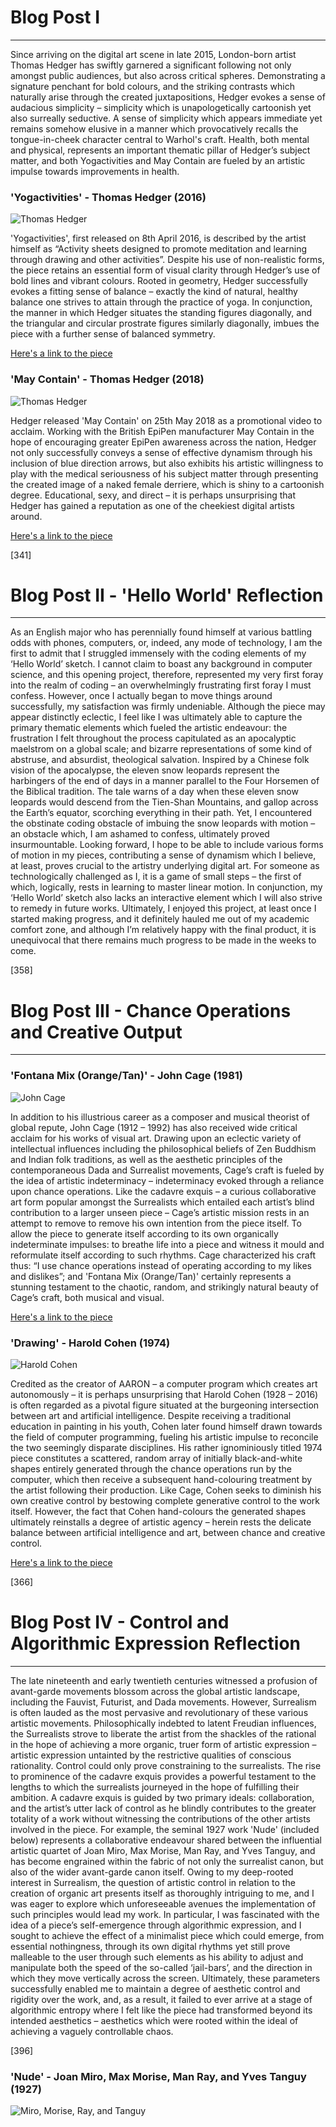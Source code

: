 # Blog Post I
------

Since arriving on the digital art scene in late 2015, London-born artist Thomas Hedger has swiftly garnered a significant following not only amongst public audiences, but also across critical spheres. Demonstrating a signature penchant for bold colours, and the striking contrasts which naturally arise through the created juxtapositions, Hedger evokes a sense of audacious simplicity – simplicity which is unapologetically cartoonish yet also surreally seductive. A sense of simplicity which appears immediate yet remains somehow elusive in a manner which provocatively recalls the tongue-in-cheek character central to Warhol's craft. Health, both mental and physical, represents an important thematic pillar of Hedger’s subject matter, and both Yogactivities and May Contain are fueled by an artistic impulse towards improvements in health. 


### 'Yogactivities' - Thomas Hedger (2016)
![Thomas Hedger](images/Hedger1.png?raw=true "Thomas Hedger")

'Yogactivities', first released on 8th April 2016, is described by the artist himself as “Activity sheets designed to promote meditation and learning through drawing and other activities”. Despite his use of non-realistic forms, the piece retains an essential form of visual clarity through Hedger’s use of bold lines and vibrant colours. Rooted in geometry, Hedger successfully evokes a fitting sense of balance – exactly the kind of natural, healthy balance one strives to attain through the practice of yoga. In conjunction, the manner in which Hedger situates the standing figures diagonally, and the triangular and circular prostrate figures similarly diagonally, imbues the piece with a further sense of balanced symmetry.

[Here's a link to the piece](https://www.behance.net/gallery/35906739/Yogactivities)


### 'May Contain' - Thomas Hedger (2018)
![Thomas Hedger](images/Hedger2.png?raw=true "Thomas Hedger")

Hedger released 'May Contain' on 25th May 2018 as a promotional video to acclaim. Working with the British EpiPen manufacturer May Contain in the hope of encouraging greater EpiPen awareness across the nation, Hedger not only successfully conveys a sense of effective dynamism through his inclusion of blue direction arrows, but also exhibits his artistic willingness to play with the medical seriousness of his subject matter through presenting the created image of a naked female derriere, which is shiny to a cartoonish degree. Educational, sexy, and direct – it is perhaps unsurprising that Hedger has gained a reputation as one of the cheekiest digital artists around.

[Here's a link to the piece](https://www.behance.net/gallery/66019647/May-Contain)


[341]




# Blog Post II - 'Hello World' Reflection
------

As an English major who has perennially found himself at various battling odds with phones, computers, or, indeed, any mode of technology, I am the first to admit that I struggled immensely with the coding elements of my ‘Hello World’ sketch. I cannot claim to boast any background in computer science, and this opening project, therefore, represented my very first foray into the realm of coding – an overwhelmingly frustrating first foray I must confess. However, once I actually began to move things around successfully, my satisfaction was firmly undeniable. Although the piece may appear distinctly eclectic, I feel like I was ultimately able to capture the primary thematic elements which fueled the artistic endeavour: the frustration I felt throughout the process capitulated as an apocalyptic maelstrom on a global scale; and bizarre representations of some kind of abstruse, and absurdist, theological salvation. Inspired by a Chinese folk vision of the apocalypse, the eleven snow leopards represent the harbingers of the end of days in a manner parallel to the Four Horsemen of the Biblical tradition. The tale warns of a day when these eleven snow leopards would descend from the Tien-Shan Mountains, and gallop across the Earth’s equator, scorching everything in their path. Yet, I encountered the obstinate coding obstacle of imbuing the snow leopards with motion – an obstacle which, I am ashamed to confess, ultimately proved insurmountable. Looking forward, I hope to be able to include various forms of motion in my pieces, contributing a sense of dynamism which I believe, at least, proves crucial to the artistry underlying digital art. For someone as technologically challenged as I, it is a game of small steps – the first of which, logically, rests in learning to master linear motion. In conjunction, my ‘Hello World’ sketch also lacks an interactive element which I will also strive to remedy in future works. Ultimately, I enjoyed this project, at least once I started making progress, and it definitely hauled me out of my academic comfort zone, and although I’m relatively happy with the final product, it is unequivocal that there remains much progress to be made in the weeks to come.


[358]




# Blog Post III - Chance Operations and Creative Output
------

### 'Fontana Mix (Orange/Tan)' - John Cage (1981)
![John Cage](images/Cage.png?raw=true "John Cage")

In addition to his illustrious career as a composer and musical theorist of global repute, John Cage (1912 – 1992) has also received wide critical acclaim for his works of visual art. Drawing upon an eclectic variety of intellectual influences including the philosophical beliefs of Zen Buddhism and Indian folk traditions, as well as the aesthetic principles of the contemporaneous Dada and Surrealist movements, Cage’s craft is fueled by the idea of artistic indeterminacy – indeterminacy evoked through a reliance upon chance operations. Like the cadavre exquis – a curious collaborative art form popular amongst the Surrealists which entailed each artist’s blind contribution to a larger unseen piece – Cage’s artistic mission rests in an attempt to remove to remove his own intention from the piece itself. To allow the piece to generate itself according to its own organically indeterminate impulses: to breathe life into a piece and witness it mould and reformulate itself according to such rhythms. Cage characterized his craft thus: “I use chance operations instead of operating according to my likes and dislikes”; and 'Fontana Mix (Orange/Tan)' certainly represents a stunning testament to the chaotic, random, and strikingly natural beauty of Cage’s craft, both musical and visual.

[Here's a link to the piece](https://www.artsy.net/artwork/john-cage-fontana-mix-orange-slash-tan)


### 'Drawing' - Harold Cohen (1974)
![Harold Cohen](images/Cohen.png?raw=true "Harold Cohen")

Credited as the creator of AARON – a computer program which creates art autonomously – it is perhaps unsurprising that Harold Cohen (1928 – 2016) is often regarded as a pivotal figure situated at the burgeoning intersection between art and artificial intelligence. Despite receiving a traditional education in painting in his youth, Cohen later found himself drawn towards the field of computer programming, fueling his artistic impulse to reconcile the two seemingly disparate disciplines. His rather ignominiously titled 1974 piece constitutes a scattered, random array of initially black-and-white shapes entirely generated through the chance operations run by the computer, which then receive a subsequent hand-colouring treatment by the artist following their production. Like Cage, Cohen seeks to diminish his own creative control by bestowing complete generative control to the work itself. However, the fact that Cohen hand-colours the generated shapes ultimately reinstalls a degree of artistic agency – herein rests the delicate balance between artificial intelligence and art, between chance and creative control.

[Here's a link to the piece](http://collections.vam.ac.uk/item/O499576/drawing-cohen-harold/)


[366]




# Blog Post IV - Control and Algorithmic Expression Reflection
------

The late nineteenth and early twentieth centuries witnessed a profusion of avant-garde movements blossom across the global artistic landscape, including the Fauvist, Futurist, and Dada movements. However, Surrealism is often lauded as the most pervasive and revolutionary of these various artistic movements. Philosophically indebted to latent Freudian influences, the Surrealists strove to liberate the artist from the shackles of the rational in the hope of achieving a more organic, truer form of artistic expression – artistic expression untainted by the restrictive qualities of conscious rationality. Control could only prove constraining to the surrealists. The rise to prominence of the cadavre exquis provides a powerful testament to the lengths to which the surrealists journeyed in the hope of fulfilling their ambition. A cadavre exquis is guided by two primary ideals: collaboration, and the artist’s utter lack of control as he blindly contributes to the greater totality of a work without witnessing the contributions of the other artists involved in the piece. For example, the seminal 1927 work 'Nude' (included below) represents a collaborative endeavour shared between the influential artistic quartet of Joan Miro, Max Morise, Man Ray, and Yves Tanguy, and has become engrained within the fabric of not only the surrealist canon, but also of the wider avant-garde canon itself. Owing to my deep-rooted interest in Surrealism, the question of artistic control in relation to the creation of organic art presents itself as thoroughly intriguing to me, and I was eager to explore which unforeseeable avenues the implementation of such principles would lead my work. In particular, I was fascinated with the idea of a piece’s self-emergence through algorithmic expression, and I sought to achieve the effect of a minimalist piece which could emerge, from essential nothingness, through its own digital rhythms yet still prove malleable to the user through such elements as his ability to adjust and manipulate both the speed of the so-called ‘jail-bars’, and the direction in which they move vertically across the screen. Ultimately, these parameters successfully enabled me to maintain a degree of aesthetic control and rigidity over the work, and, as a result, it failed to ever arrive at a stage of algorithmic entropy where I felt like the piece had transformed beyond its intended aesthetics – aesthetics which were rooted within the ideal of achieving a vaguely controllable chaos.


[396]


### 'Nude' - Joan Miro, Max Morise, Man Ray, and Yves Tanguy (1927)
![Miro, Morise, Ray, and Tanguy](images/Nude.png?raw=true "Miro, Morise, Ray, and Tanguy")





